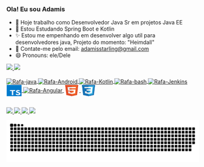 ### Ola! Eu sou Adamis

- 🔭 Hoje trabalho como Desenvolvedor Java Sr em projetos Java EE
- 🌱 Estou Estudando Spring Boot e Kotlin
- ✨ Estou me empenhando em desenvolver algo util para desenvolvedores java, Projeto do momento: "Heimdall"
- 💬 Contate-me pelo email: adamisstarling@gmail.com
- 😄 Pronouns: ele/Dele

 <div>
  <a href="https://github.com/adamis">
  <img height="180em" src="https://github-readme-stats.vercel.app/api?username=adamis&show_icons=true&theme=tokyonight&include_all_commits=true&count_private=true"/>
  <img height="180em" src="https://github-readme-stats.vercel.app/api/top-langs/?username=adamis&layout=compact&langs_count=7&theme=tokyonight"/>
</div>

 
 <div style="display: inline_block"><br>
 
  <img align="center" alt="Rafa-java" height="30" width="40" src="https://cdn.jsdelivr.net/gh/devicons/devicon//icons/java/java-original-wordmark.svg">
  <img align="center" alt="Rafa-Android" height="30" width="40" src="https://cdn.jsdelivr.net/gh/devicons/devicon//icons/android/android-plain.svg">
  <img align="center" alt="Rafa-Kotlin" height="30" width="40" src="https://cdn.jsdelivr.net/gh/devicons/devicon//icons/kotlin/kotlin-original.svg">      
  <img align="center" alt="Rafa-bash" height="30" width="40" src="https://cdn.jsdelivr.net/gh/devicons/devicon//icons/bash/bash-original.svg">  
  <img align="center" alt="Rafa-Jenkins" height="30" width="40" src="https://cdn.jsdelivr.net/gh/devicons/devicon//icons/jenkins/jenkins-original.svg">   
  <img align="center" alt="Rafa-Ts" height="30" width="40" src="https://raw.githubusercontent.com/devicons/devicon/master/icons/typescript/typescript-plain.svg">  
  <img align="center" alt="Rafa-Angular" height="30" width="40" src="https://cdn.jsdelivr.net/gh/devicons/devicon//icons/angularjs/angularjs-original.svg">  
  <img align="center" alt="Rafa-HTML" height="30" width="40" src="https://raw.githubusercontent.com/devicons/devicon/master/icons/html5/html5-original.svg">
  <img align="center" alt="Rafa-CSS" height="30" width="40" src="https://raw.githubusercontent.com/devicons/devicon/master/icons/css3/css3-original.svg">  
   
</div>
 
  ##
 
<div>  
  <a href = "mailto:adamisstarling@gmail.com">
   <img src="https://img.shields.io/badge/-Gmail-%23333?style=for-the-badge&logo=gmail&logoColor=white" target="_blank">
  </a>
 
 <a href = "https://api.whatsapp.com/send?phone=5534988160585" target="_blank">
   <img src="https://img.shields.io/badge/WhatsApp-25D366?style=for-the-badge&logo=whatsapp&logoColor=white" target="_blank">
  </a>
 
  <a href="https://www.linkedin.com/in/adamis-starling/" target="_blank">
   <img src="https://img.shields.io/badge/-LinkedIn-%230077B5?style=for-the-badge&logo=linkedin&logoColor=white" target="_blank">
  </a> 
 
 <a href="https://www.facebook.com/adamis.rocha" target="_blank">
   <img src="https://img.shields.io/badge/Facebook-1877F2?style=for-the-badge&logo=facebook&logoColor=white" target="_blank">
  </a> 
 
 
 
  ![Snake animation](https://github.com/adamis/adamis/blob/output/github-contribution-grid-snake.svg)
 
</div>
 
